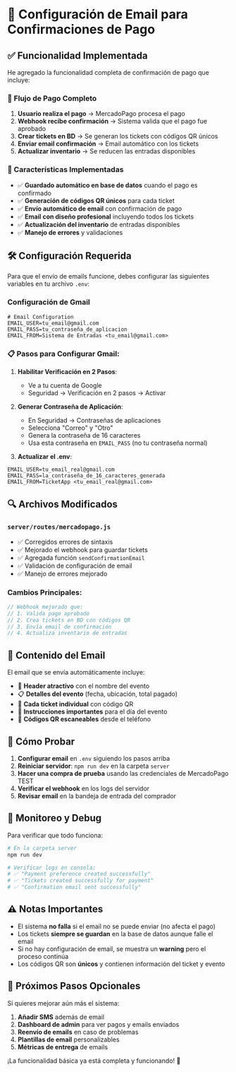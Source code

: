 # 📧 Configuración de Email para Confirmaciones de Pago

## ✅ Funcionalidad Implementada

He agregado la funcionalidad completa de confirmación de pago que incluye:

### 🔄 Flujo de Pago Completo
1. **Usuario realiza el pago** → MercadoPago procesa el pago
2. **Webhook recibe confirmación** → Sistema valida que el pago fue aprobado
3. **Crear tickets en BD** → Se generan los tickets con códigos QR únicos
4. **Enviar email confirmación** → Email automático con los tickets
5. **Actualizar inventario** → Se reducen las entradas disponibles

### 🎫 Características Implementadas

- ✅ **Guardado automático en base de datos** cuando el pago es confirmado
- ✅ **Generación de códigos QR únicos** para cada ticket
- ✅ **Envío automático de email** con confirmación de pago
- ✅ **Email con diseño profesional** incluyendo todos los tickets
- ✅ **Actualización del inventario** de entradas disponibles
- ✅ **Manejo de errores** y validaciones

## 🛠️ Configuración Requerida

Para que el envío de emails funcione, debes configurar las siguientes variables en tu archivo `.env`:

### Configuración de Gmail
```env
# Email Configuration
EMAIL_USER=tu_email@gmail.com
EMAIL_PASS=tu_contraseña_de_aplicacion
EMAIL_FROM=Sistema de Entradas <tu_email@gmail.com>
```

### 📋 Pasos para Configurar Gmail:

1. **Habilitar Verificación en 2 Pasos**:
   - Ve a tu cuenta de Google
   - Seguridad → Verificación en 2 pasos → Activar

2. **Generar Contraseña de Aplicación**:
   - En Seguridad → Contraseñas de aplicaciones
   - Selecciona "Correo" y "Otro"
   - Genera la contraseña de 16 caracteres
   - Usa esta contraseña en `EMAIL_PASS` (no tu contraseña normal)

3. **Actualizar el .env**:
```env
EMAIL_USER=tu_email_real@gmail.com
EMAIL_PASS=la_contraseña_de_16_caracteres_generada
EMAIL_FROM=TicketApp <tu_email_real@gmail.com>
```

## 🔍 Archivos Modificados

### `server/routes/mercadopago.js`
- ✅ Corregidos errores de sintaxis
- ✅ Mejorado el webhook para guardar tickets
- ✅ Agregada función `sendConfirmationEmail`
- ✅ Validación de configuración de email
- ✅ Manejo de errores mejorado

### Cambios Principales:
```javascript
// Webhook mejorado que:
// 1. Valida pago aprobado
// 2. Crea tickets en BD con códigos QR
// 3. Envía email de confirmación
// 4. Actualiza inventario de entradas
```

## 📧 Contenido del Email

El email que se envía automáticamente incluye:

- 🎉 **Header atractivo** con el nombre del evento
- 📋 **Detalles del evento** (fecha, ubicación, total pagado)
- 🎫 **Cada ticket individual** con código QR
- 📝 **Instrucciones importantes** para el día del evento
- 📱 **Códigos QR escaneables** desde el teléfono

## 🚀 Cómo Probar

1. **Configurar email** en `.env` siguiendo los pasos arriba
2. **Reiniciar servidor**: `npm run dev` en la carpeta `server`
3. **Hacer una compra de prueba** usando las credenciales de MercadoPago TEST
4. **Verificar el webhook** en los logs del servidor
5. **Revisar email** en la bandeja de entrada del comprador

## 🔧 Monitoreo y Debug

Para verificar que todo funciona:

```bash
# En la carpeta server
npm run dev

# Verificar logs en consola:
# ✅ "Payment preference created successfully"
# ✅ "Tickets created successfully for payment"
# ✅ "Confirmation email sent successfully"
```

## ⚠️ Notas Importantes

- El sistema **no falla** si el email no se puede enviar (no afecta el pago)
- Los tickets **siempre se guardan** en la base de datos aunque falle el email
- Si no hay configuración de email, se muestra un **warning** pero el proceso continúa
- Los códigos QR son **únicos** y contienen información del ticket y evento

## 🎯 Próximos Pasos Opcionales

Si quieres mejorar aún más el sistema:

1. **Añadir SMS** además de email
2. **Dashboard de admin** para ver pagos y emails enviados  
3. **Reenvío de emails** en caso de problemas
4. **Plantillas de email** personalizables
5. **Métricas de entrega** de emails

¡La funcionalidad básica ya está completa y funcionando! 🎉